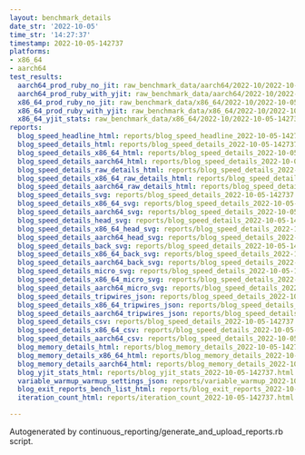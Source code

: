 ```yaml
---
layout: benchmark_details
date_str: '2022-10-05'
time_str: '14:27:37'
timestamp: 2022-10-05-142737
platforms:
- x86_64
- aarch64
test_results:
  aarch64_prod_ruby_no_jit: raw_benchmark_data/aarch64/2022-10/2022-10-05-142737_basic_benchmark_aarch64_prod_ruby_no_jit.json
  aarch64_prod_ruby_with_yjit: raw_benchmark_data/aarch64/2022-10/2022-10-05-142737_basic_benchmark_aarch64_prod_ruby_with_yjit.json
  x86_64_prod_ruby_no_jit: raw_benchmark_data/x86_64/2022-10/2022-10-05-142737_basic_benchmark_x86_64_prod_ruby_no_jit.json
  x86_64_prod_ruby_with_yjit: raw_benchmark_data/x86_64/2022-10/2022-10-05-142737_basic_benchmark_x86_64_prod_ruby_with_yjit.json
  x86_64_yjit_stats: raw_benchmark_data/x86_64/2022-10/2022-10-05-142737_basic_benchmark_x86_64_yjit_stats.json
reports:
  blog_speed_headline_html: reports/blog_speed_headline_2022-10-05-142737.html
  blog_speed_details_html: reports/blog_speed_details_2022-10-05-142737.html
  blog_speed_details_x86_64_html: reports/blog_speed_details_2022-10-05-142737.x86_64.html
  blog_speed_details_aarch64_html: reports/blog_speed_details_2022-10-05-142737.aarch64.html
  blog_speed_details_raw_details_html: reports/blog_speed_details_2022-10-05-142737.raw_details.html
  blog_speed_details_x86_64_raw_details_html: reports/blog_speed_details_2022-10-05-142737.x86_64.raw_details.html
  blog_speed_details_aarch64_raw_details_html: reports/blog_speed_details_2022-10-05-142737.aarch64.raw_details.html
  blog_speed_details_svg: reports/blog_speed_details_2022-10-05-142737.svg
  blog_speed_details_x86_64_svg: reports/blog_speed_details_2022-10-05-142737.x86_64.svg
  blog_speed_details_aarch64_svg: reports/blog_speed_details_2022-10-05-142737.aarch64.svg
  blog_speed_details_head_svg: reports/blog_speed_details_2022-10-05-142737.head.svg
  blog_speed_details_x86_64_head_svg: reports/blog_speed_details_2022-10-05-142737.x86_64.head.svg
  blog_speed_details_aarch64_head_svg: reports/blog_speed_details_2022-10-05-142737.aarch64.head.svg
  blog_speed_details_back_svg: reports/blog_speed_details_2022-10-05-142737.back.svg
  blog_speed_details_x86_64_back_svg: reports/blog_speed_details_2022-10-05-142737.x86_64.back.svg
  blog_speed_details_aarch64_back_svg: reports/blog_speed_details_2022-10-05-142737.aarch64.back.svg
  blog_speed_details_micro_svg: reports/blog_speed_details_2022-10-05-142737.micro.svg
  blog_speed_details_x86_64_micro_svg: reports/blog_speed_details_2022-10-05-142737.x86_64.micro.svg
  blog_speed_details_aarch64_micro_svg: reports/blog_speed_details_2022-10-05-142737.aarch64.micro.svg
  blog_speed_details_tripwires_json: reports/blog_speed_details_2022-10-05-142737.tripwires.json
  blog_speed_details_x86_64_tripwires_json: reports/blog_speed_details_2022-10-05-142737.x86_64.tripwires.json
  blog_speed_details_aarch64_tripwires_json: reports/blog_speed_details_2022-10-05-142737.aarch64.tripwires.json
  blog_speed_details_csv: reports/blog_speed_details_2022-10-05-142737.csv
  blog_speed_details_x86_64_csv: reports/blog_speed_details_2022-10-05-142737.x86_64.csv
  blog_speed_details_aarch64_csv: reports/blog_speed_details_2022-10-05-142737.aarch64.csv
  blog_memory_details_html: reports/blog_memory_details_2022-10-05-142737.html
  blog_memory_details_x86_64_html: reports/blog_memory_details_2022-10-05-142737.x86_64.html
  blog_memory_details_aarch64_html: reports/blog_memory_details_2022-10-05-142737.aarch64.html
  blog_yjit_stats_html: reports/blog_yjit_stats_2022-10-05-142737.html
  variable_warmup_warmup_settings_json: reports/variable_warmup_2022-10-05-142737.warmup_settings.json
  blog_exit_reports_bench_list_html: reports/blog_exit_reports_2022-10-05-142737.bench_list.html
  iteration_count_html: reports/iteration_count_2022-10-05-142737.html

---
```

Autogenerated by continuous_reporting/generate_and_upload_reports.rb script.
